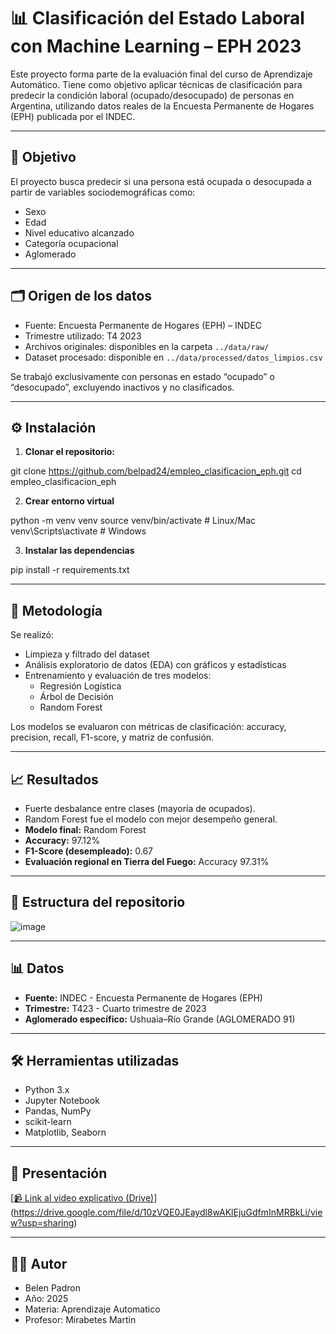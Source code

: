 # 📊 Clasificación del Estado Laboral con Machine Learning – EPH 2023

Este proyecto forma parte de la evaluación final del curso de Aprendizaje Automático. Tiene como objetivo aplicar técnicas de clasificación para predecir la condición laboral (ocupado/desocupado) de personas en Argentina, utilizando datos reales de la Encuesta Permanente de Hogares (EPH) publicada por el INDEC.

---

## 📌 Objetivo

El proyecto busca predecir si una persona está ocupada o desocupada a partir de variables sociodemográficas como:

- Sexo
- Edad
- Nivel educativo alcanzado
- Categoría ocupacional
- Aglomerado

---

## 🗂️ Origen de los datos

- Fuente: Encuesta Permanente de Hogares (EPH) – INDEC
- Trimestre utilizado: T4 2023
- Archivos originales: disponibles en la carpeta `../data/raw/`
- Dataset procesado: disponible en `../data/processed/datos_limpios.csv`

Se trabajó exclusivamente con personas en estado “ocupado” o “desocupado”, excluyendo inactivos y no clasificados.

---

## ⚙️ Instalación

1. **Clonar el repositorio:**

git clone https://github.com/belpad24/empleo_clasificacion_eph.git
cd empleo_clasificacion_eph

2. **Crear entorno virtual**

python -m venv venv
source venv/bin/activate      # Linux/Mac
venv\Scripts\activate         # Windows

3. **Instalar las dependencias**

pip install -r requirements.txt


---

## 🧪 Metodología

Se realizó:

- Limpieza y filtrado del dataset
- Análisis exploratorio de datos (EDA) con gráficos y estadísticas
- Entrenamiento y evaluación de tres modelos:
  - Regresión Logística
  - Árbol de Decisión
  - Random Forest

Los modelos se evaluaron con métricas de clasificación: accuracy, precision, recall, F1-score, y matriz de confusión.

---

## 📈 Resultados

- Fuerte desbalance entre clases (mayoría de ocupados).
- Random Forest fue el modelo con mejor desempeño general.
- **Modelo final:** Random Forest
- **Accuracy:** 97.12%
- **F1-Score (desempleado):** 0.67
- **Evaluación regional en Tierra del Fuego:** Accuracy 97.31%

---

## 📁 Estructura del repositorio

![image](https://github.com/user-attachments/assets/44d1f4ad-f1f7-42f9-9cfc-c8cd58c35181)


---
## 📊 Datos

- **Fuente:** INDEC - Encuesta Permanente de Hogares (EPH)
- **Trimestre:** T423 - Cuarto trimestre de 2023
- **Aglomerado específico:** Ushuaia–Río Grande (AGLOMERADO 91)

---
## 🛠️ Herramientas utilizadas

- Python 3.x
- Jupyter Notebook
- Pandas, NumPy
- scikit-learn
- Matplotlib, Seaborn

---

## 🎥 Presentación

[[📹 Link al video explicativo (Drive)](url_del_video)](https://drive.google.com/file/d/10zVQE0JEaydl8wAKlEjuGdfmInMRBkLi/view?usp=sharing)

---

## 🧑‍💻 Autor

- Belen Padron
- Año: 2025
- Materia: Aprendizaje Automatico
- Profesor: Mirabetes Martin
